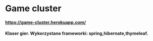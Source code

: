 # Game cluster 

#### https://game-cluster.herokuapp.com/

#### Klaser gier. Wykorzystane frameworki: spring,hibernate,thymeleaf.
